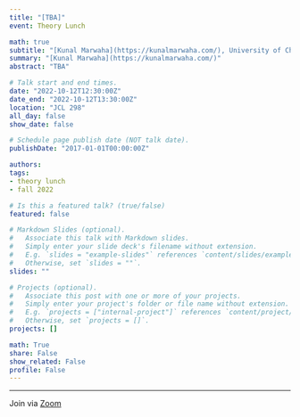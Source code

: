 ```yaml
---
title: "[TBA]"
event: Theory Lunch

math: true
subtitle: "[Kunal Marwaha](https://kunalmarwaha.com/), University of Chicago"
summary: "[Kunal Marwaha](https://kunalmarwaha.com/)"
abstract: "TBA"

# Talk start and end times.
date: "2022-10-12T12:30:00Z"
date_end: "2022-10-12T13:30:00Z"
location: "JCL 298"
all_day: false
show_date: false

# Schedule page publish date (NOT talk date).
publishDate: "2017-01-01T00:00:00Z"

authors:
tags:
- theory lunch
- fall 2022

# Is this a featured talk? (true/false)
featured: false

# Markdown Slides (optional).
#   Associate this talk with Markdown slides.
#   Simply enter your slide deck's filename without extension.
#   E.g. `slides = "example-slides"` references `content/slides/example-slides.md`.
#   Otherwise, set `slides = ""`.
slides: ""

# Projects (optional).
#   Associate this post with one or more of your projects.
#   Simply enter your project's folder or file name without extension.
#   E.g. `projects = ["internal-project"]` references `content/project/deep-learning/index.md`.
#   Otherwise, set `projects = []`.
projects: []

math: True
share: False
show_related: False
profile: False
---
```


---

Join via [Zoom](https://uchicago.zoom.us/j/92566649832?pwd=WVJyVlF3VlJ1QTc3YUg3UlJvY2xBQT09)
